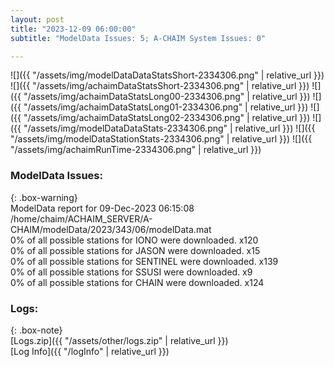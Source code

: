 ```yaml
---
layout: post
title: "2023-12-09 06:00:00"
subtitle: "ModelData Issues: 5; A-CHAIM System Issues: 0"

---
```


![]({{ "/assets/img/modelDataDataStatsShort-2334306.png" | relative_url }})
![]({{ "/assets/img/achaimDataStatsShort-2334306.png" | relative_url }})
![]({{ "/assets/img/achaimDataStatsLong00-2334306.png" | relative_url }})
![]({{ "/assets/img/achaimDataStatsLong01-2334306.png" | relative_url }})
![]({{ "/assets/img/achaimDataStatsLong02-2334306.png" | relative_url }})
![]({{ "/assets/img/modelDataDataStats-2334306.png" | relative_url }})
![]({{ "/assets/img/modelDataStationStats-2334306.png" | relative_url }})
![]({{ "/assets/img/achaimRunTime-2334306.png" | relative_url }})


### ModelData Issues:  
  
{: .box-warning}  
 ModelData report for 09-Dec-2023 06:15:08   
 /home/chaim/ACHAIM_SERVER/A-CHAIM/modelData/2023/343/06/modelData.mat   
 0% of all possible stations for IONO were downloaded. x120   
 0% of all possible stations for JASON were downloaded. x15   
 0% of all possible stations for SENTINEL were downloaded. x139   
 0% of all possible stations for SSUSI were downloaded. x9   
 0% of all possible stations for CHAIN were downloaded. x124   
  


### Logs:  
  
{: .box-note}  
[Logs.zip]({{ "/assets/other/logs.zip" | relative_url }})  
[Log Info]({{ "/logInfo" | relative_url }})  

